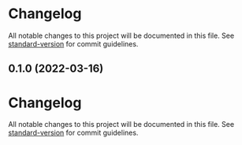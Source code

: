 # Changelog

All notable changes to this project will be documented in this file. See [standard-version](https://github.com/conventional-changelog/standard-version) for commit guidelines.

## 0.1.0 (2022-03-16)

# Changelog

All notable changes to this project will be documented in this file. See [standard-version](https://github.com/conventional-changelog/standard-version) for commit guidelines.
